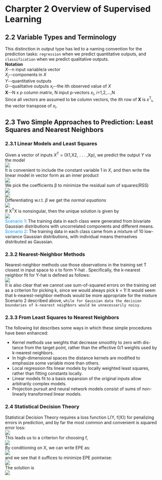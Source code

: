 # Charpter 2 Overview of Supervised Learning
## 2.2 Variable Types and Terminology
This distinction in output type has led to a naming convention for the<br>
prediction tasks: `regression` when we predict quantitative outputs, and<br> 
`classification` when we predict qualitative outputs.<br>
**Notation**<br>
*X*--n input variable/a vector<br>
*X*<sub>*j*</sub>--components in *X*<br>
*Y*--quantitative outputs<br>
*G*--qualitative outputs
*x*<sub>*i*</sub>--the ith observed value of *X*<br>
**X**--N x p column matrix, N input p-vectors *x*<sub>*i*</sub>, *i*=1,2,...,N<br>
Since all vectors are assumed to be column vectors, the *i*th row of **X** is *x*<sup>T</sup><sub>i</sub>, the vector transpose of *x*<sub>i</sub>.
## 2.3 Two Simple Approaches to Prediction: Least Squares and Nearest Neighbors
### 2.3.1 Linear Models and Least Squares
Given a vector of inputs *X*<sup>T</sup> = (X1,X2, . . . ,Xp), we predict the output *Y*  via the model<br>
<img src="http://latex.codecogs.com/gif.latexx?\%20\hat{Y}=\hat{\beta_o}+%20\sum_{j=1}^{p}{X_j}{\hat\beta_j}"><br>
It is convenient to include the constant variable 1 in *X*, and then write the linear model in vector form
as an inner product<br>
<img src="http://latex.codecogs.com/gif.latexx?\%20\hat{Y}=X^T\hat{\beta}"><br>
We pick the coefficients β to minimize the residual sum of squares(RSS)<br>
<img src="http://latex.codecogs.com/gif.latexx?\%20RSS(\beta)=%20\sum_{i=1}^{N}(y_i-x_i^T\beta)^2"><br>
<img src="http://latex.codecogs.com/gif.latexx?\%20RSS(\beta)=%20(y-X\beta)^T(y-X\beta)"><br>
Differentiating w.r.t. *β* we get the *normal equations*<br>
<img src="http://latex.codecogs.com/gif.latexx?\%20X^T(y-X\beta)=0"><br>
If X<sup>T</sup>X is nonsingular, then the unique solution is given by<br>
<img src="http://latex.codecogs.com/gif.latexx?\%20\hat{\beta}=(X^TX)^{-1}X^Ty"><br>
<font color=#0099ff>Scenario 1</font>: The training data in each class were generated from bivariate
Gaussian distributions with uncorrelated components and different
means.<br>
<font color=#0099ff>Scenario 2</font>: The training data in each class came from a mixture of 10 low-
variance Gaussian distributions, with individual means themselves
distributed as Gaussian.<br>
### 2.3.2 Nearest-Neighbor Methods
Nearest-neighbor methods use those observations in the training set T closest in input space to x to form Y-hat . Specifically, the k-nearest neighbor fit for Y-hat is defined as follows:<br>
<img src="http://latex.codecogs.com/gif.latexx?\%20\hat{Y}(x)%20=\frac{1}{2}\sum_{x_i%20\in%20N_k(x)}y_i"><br>
It is also clear that we cannot use sum-of-squared errors on the training
set as a criterion for picking k, since we would always pick k = 1! It would
seem that k-nearest-neighbor methods would be more appropriate for the
mixture Scenario 2 described above, `while for Gaussian data the decision
boundaries of k-nearest neighbors would be unnecessarily noisy.`<br>
### 2.3.3 From Least Squares to Nearest Neighbors
The following list describes some ways in which these simple procedures have been enhanced:<br>
* Kernel methods use weights that decrease smoothly to zero with dis-
tance from the target point, rather than the effective 0/1 weights used
by k-nearest neighbors.<br>
* In high-dimensional spaces the distance kernels are modified to emphasize some variable more than others.
* Local regression fits linear models by locally weighted least squares, rather than fitting constants locally.
* Linear models fit to a basis expansion of the original inputs allow arbitrarily complex models.
* Projection pursuit and neural network models consist of sums of non-linearly transformed linear models.
### 2.4 Statistical Decision Theory
Statistical Decision Theory requires a loss function L(Y, f(X)) for penalizing errors in prediction, and by far the most
common and convenient is squared error loss:<br>
<img src="http://latex.codecogs.com/gif.latexx?\%20\L(Y,%20f(x))=(Y-f(x))^2"><br>
This leads us to a criterion for choosing f,<br>
<img src="http://latex.codecogs.com/gif.latexx?\%20EPE(f)=E(Y-f(x))^2=\int{[y-f(x)]^2Pr(dx,dy)}"><br>
By conditioning on X, we can write EPE as:<br>
<img src="http://latex.codecogs.com/gif.latexx?\%20EPE(f)=E(Y-f(x))^2=E_XE_Y_|_X([Y-f(x)]^2|X)"><br>
and we see that it suffices to minimize EPE pointwise:<br>
<img src="http://latex.codecogs.com/gif.latexx?\%20f(x)=argmin_cE_Y_|_X([Y-c]^2|X=x)"><br>
The solution is<br>
<img src="http://latex.codecogs.com/gif.latexx?\%20f(x)=E(Y|X=x)"><br>








